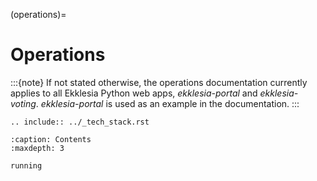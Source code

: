 (operations)=

# Operations

:::{note}
If not stated otherwise, the operations documentation currently applies
to all Ekklesia Python web apps, *ekklesia-portal* and *ekklesia-voting*.
*ekklesia-portal* is used as an example in the documentation.
:::

```{eval-rst}
.. include:: ../_tech_stack.rst
```

```{toctree}
:caption: Contents
:maxdepth: 3

running
```
